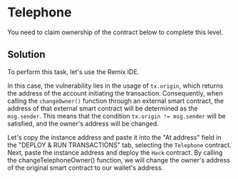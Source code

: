 # Telephone

You need to claim ownership of the contract below to complete this level.

## Solution

To perform this task, let's use the Remix IDE.

In this case, the vulnerability lies in the usage of `tx.origin`, which returns the address of the account initiating the transaction. Consequently, when calling the `changeOwner()` function through an external smart contract, the address of that external smart contract will be determined as the `msg.sender`. This means that the condition `tx.origin != msg.sender` will be satisfied, and the owner's address will be changed.

Let's copy the instance address and paste it into the "At address" field in the "DEPLOY & RUN TRANSACTIONS" tab, selecting the `Telephone` contract. Next, paste the instance address and deploy the `Hack` contract. By calling the changeTelephoneOwner() function, we will change the owner's address of the original smart contract to our wallet's address.